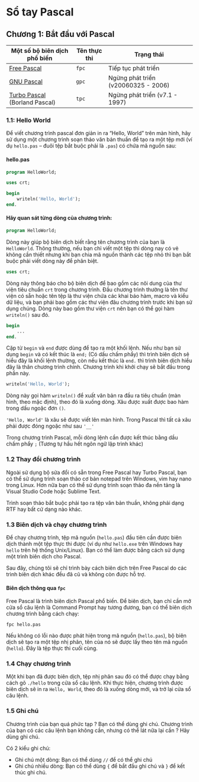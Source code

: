 # Sổ tay Pascal

## Chương 1: Bắt đầu với Pascal

|Một số bộ biên dịch phổ biến| Tên thực thi | Trạng thái |
|---|---|---|
| [Free Pascal](https://www.freepascal.org/) | `fpc` | Tiếp tục phát triển |
|[GNU Pascal](http://www.gnu-pascal.de/) | `gpc` | Ngừng phát triển (v20060325 - 2006) |
| [Turbo Pascal]() (Borland Pascal) | `tpc` | Ngừng phát triển (v7.1 - 1997) |

### 1.1: Hello World

Để viết chương trình pascal đơn giản in ra “Hello, World” trên màn hình, hãy sử dụng một chương trình soạn thảo văn bản thuần để tạo ra một tệp mới (ví dụ `hello.pas` – đuôi tệp bắt buộc phải là `.pas`) có chứa mã nguồn sau:
#### hello.pas
```pascal
program HelloWorld;

uses crt;

begin
    writeln('Hello, World');
end.
```
#### Hãy quan sát từng dòng của chương trình:
```pascal
program HelloWorld;
```
Dòng này giúp bộ biên dịch biết rằng tên chương trình của bạn là `HelloWorld`. Thông thường, nếu bạn chỉ viết một tệp thì dòng nay có vẻ không cần thiết nhưng khi bạn chia mã nguồn thành các tệp nhỏ thì bạn bắt buộc phải viết dòng này để phân biệt.
```pascal
uses crt;
```
Dòng này thông báo cho bộ biên dịch để bao gồm các nôi dung của thư viện tiêu chuẩn `crt` trong chương trình. Đầu chương trình thường là tên thư viện có sẵn hoặc tên tệp là thư viện chứa các khai báo hàm, macro và kiểu dữ liệu, và bạn phải bao gồm các thư viện đâu chương trình trước khi bạn sử dụng chúng. Dòng này bao gồm thư viện `crt` nên bạn có thể gọi hàm `writeln()` sau đó.
```pascal
begin
    ...
end.
```
Cặp từ `begin` và `end` được dùng để tạo ra một khối lệnh. Nếu như bạn sử dụng `begin` và có kết thúc là `end;` (Có dấu chấm phẩy) thì trình biên dịch sẽ hiểu đây là khối lệnh thường, còn nếu kết thúc là `end.` thì trình biên dịch hiểu đây là thân chương trình chính. Chương trình khi khởi chạy sẽ bắt đầu trong phần này.
```pascal
writeln('Hello, World');
```
Dòng này gọi hàm `writeln()` để xuất văn bản ra đầu ra tiêu chuẩn (màn hình, theo mặc định), theo đó là xuống dòng. Xâu được xuất được bao hàm trong dấu ngoặc đơn `()`.

`'Hello, World'` là xâu sẽ được viết lên màn hình. Trong Pascal thì tất cả xâu phải được đóng ngoặc như sau `'__'`

Trong chương trình Pascal, mỗi dòng lệnh cần được kết thúc bằng dầu chấm phẩy `;` (Tương tự hầu hết ngôn ngữ lập trình khác)

### 1.2 Thay đổi chương trình

Ngoài sử dụng bộ sửa đổi có sẵn trong Free Pascal hay Turbo Pascal, bạn có thể sử dụng trình soạn thảo cơ bản notepad trên Windows, vim hay nano trong Linux. Hơn nữa bạn có thể sử dụng trình soạn thảo đa nền tảng là Visual Studio Code hoặc Sublime Text.

Trình soạn thảo bắt buộc phải tạo ra tệp văn bản thuần, không phải dạng RTF hay bất cứ dạng nào khác.

### 1.3 Biên dịch và chạy chương trình

Để chạy chương trình, tệp mã nguồn (`hello.pas`) đầu tiên cần được biên dịch thành một tệp thực thi được (ví dụ như `hello.exe` trên Windows hay `hello` trên hệ thống Unix/Linux). Bạn có thể làm được bằng cách sử dụng một trình biên dịch cho Pascal.

Sau đây, chúng tôi sẽ chỉ trình bày cách biên dịch trên Free Pascal do các trình biên dịch khác đều đã cũ và không còn được hỗ trợ.

#### Biên dịch thông qua `fpc`

Free Pascal là trình biên dịch Pascal phổ biến. Để biên dịch, bạn chỉ cần mở cửa sổ câu lệnh là Command Prompt hay tương đương, bạn có thể biên dịch chương trình bằng cách chạy:
```
fpc hello.pas
```
Nếu không có lỗi nào được phát hiện trong mã nguồn (`hello.pas`), bộ biên dịch sẽ tạo ra một tệp nhị phân, tên của nó sẽ được lấy theo tên mã nguồn (`hello`). Đây là tệp thực thi cuối cùng.

### 1.4 Chạy chương trình

Một khi bạn đã được biên dịch, tệp nhị phân sau đó có thể được chạy bằng cách gõ `./hello` trong cửa sổ câu lệnh. Khi thực hiện, chương trình được biên dịch sẽ in ra `Hello, World`, theo đó là xuống dòng mới, và trở lại cửa sổ câu lệnh.

### 1.5 Ghi chú

Chương trình của bạn quá phức tạp ? Bạn có thể dùng ghi chú. Chương trình của bạn có các câu lệnh bạn không cần, nhưng có thể lát nữa lại cần ? Hãy dùng ghi chú.

Có 2 kiểu ghi chú:
- Ghi chú một dòng: Bạn có thể dùng `//` để có thể ghi chú
- Ghi chú nhiều dòng: Bạn có thể dùng `{` để bắt đầu ghi chú và `}` để kết thúc ghi chú.